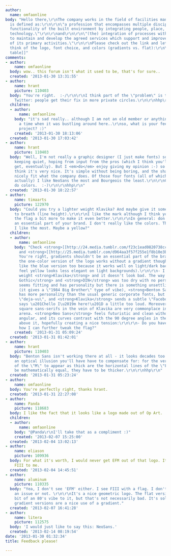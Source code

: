 ```yaml
---
author:
  name: omfaonline
body: "Hello there,\r\nThe company works in the field of facilities management, which
  is defined as:\r\n\r\n\"a profession that encompasses multiple disciplines to ensure
  functionality of the built environment by integrating people, place, processes and
  technology.\"\r\n\r\nand\r\n\r\n\"(the) integration of processes within an organisation
  to maintain and develop the agreed services which support and improve the effectiveness
  of its primary activities.\"\r\n\r\nPlease check out the link and let me what you
  think of the logo, font choice, and colors (gradients vs. flat):\r\n\r\n[[http://25.media.tumblr.com/ee00a84abd5baf65f0d7d72533223dc7/tumblr_mhf05gcI121qe5ukfo1_1280.jpg|Logo
  table]]"
comments:
- author:
    name: omfaonline
  body: wow.. this forum isn't what it used to be, that's for sure..
  created: '2013-01-30 13:31:55'
- author:
    name: hrant
    picture: 110403
  body: "You're right.  :-/\r\n\r\nI think part of the \"problem\" is things like
    Twitter: people get their fix in more private circles.\r\n\r\nhhp\r\n"
  children:
  - author:
      name: omfaonline
    body: "it's sad really.. although I am not an old member or anything, I do remember
      a time when it was bustling around here..\r\nso, what is your feedback on my
      project? :)"
    created: '2013-01-30 18:13:06'
  created: '2013-01-30 17:03:42'
- author:
    name: hrant
    picture: 110403
  body: "Well, I'm not really a graphic designer (I just make fonts) so I was just
    keeping quiet, hoping from input from the pros (which I think you'll probably
    get, eventually). But I <em>do</em> enjoy giving my opinion :-) so here it goes:\r\n\r\nI
    think it's very nice. It's simple without being boring, and the shapes seem to
    nicely fit what the company does. Of those four fonts (all of which make sense
    actually) I like NeoSans the most and Bourgeois the least.\r\n\r\nColors: I don't
    do colors.  :-)\r\n\r\nhhp\r\n"
  created: '2013-01-30 18:22:57'
- author:
    name: timaarts
    picture: 122970
  body: "Could you try a lighter weight Klavika? And maybe give it some more space
    to breath (line height).\r\n\r\nI like the mark although I think you can tweak
    the flag a bit more to make it even better.\r\n\r\nIn general: don't make gradients
    an essential part of your brand. I don't really like the colors. The blue one
    I like the most. Maybe a yellow?"
  children:
  - author:
      name: omfaonline
    body: "Check <strong>[[http://24.media.tumblr.com/f23c1ead0820738cc564443204d8bc52/tumblr_mhh4kjWxed1reid4go1_1280.jpg|this]]</strong>
      and <strong>[[http://25.media.tumblr.com/d964aa3f57f255e1f8b10e3bb60240f3/tumblr_mhh4kjWxed1reid4go2_1280.jpg|this]]</strong>.\r\n\r\n-
      You're right, gradients shouldn't be an essential part of the brand (I think
      the one-color version of the logo works without a gradient though, no?).\r\nI
      like the blue version too because it works well on light/dark backgrounds (I
      feel yellow looks less elegant on light backgrounds).\r\n\r\n- I tried the lighter
      weight <strong>Klavika</strong> and it doesn't look bad. The way I see it, <strong>Trade
      Gothic</strong> and <strong>DIN</strong> was too dry with no personality, <strong>Bourgeois</strong>
      seems fitting and has personality but there is something unsettling about it
      (it gives a \"1984 Big Brother\" type of vibe), <strong>Benton Sans</strong>
      has more personality than the usual generic corporate fonts, but it feels too
      \"deja-vu\", and <strong>Klavika</strong> sends a subtle \"Facebook vibe\" that
      says \u201Chello I\u2019m here!\u201D a little too loud. Moreover, I feel that
      square sans-serifs in the vein of Klavika are very commonplace in the corporate
      arena. <strong>Neo Sans</strong> feels futuristic and clean without being too
      angular, and its curves contrast with the 90 degree angles in the logo directly
      above it, hopefully creating a nice tension:\r\n\r\n- Do you have any tips on
      how I can further tweak the flag?"
    created: '2013-01-31 05:09:24'
  created: '2013-01-31 01:42:01'
- author:
    name: hrant
    picture: 110403
  body: "Benton Sans isn't working there at all - it looks decades too old.\r\n\r\nBTW,
    an optical illusion you'll have have to compensate for: for the vertical lines
    of the \"M\" to appear as thick are the horizontal lines of the \"F\", they can't
    be mathematically equal, they have to be thicker.\r\n\r\nhhp\r\n"
  created: '2013-01-31 05:23:24'
- author:
    name: omfaonline
  body: You're perfectly right, thanks hrant.
  created: '2013-01-31 22:27:08'
- author:
    name: Panda
    picture: 118683
  body: I like the fact that it looks like a logo made out of Op Art.
  children:
  - author:
      name: omfaonline
    body: "@Panda\r\nI'll take that as a compliment :)"
    created: '2013-02-07 15:25:00'
  created: '2013-02-04 13:02:13'
- author:
    name: eliason
    picture: 109936
  body: For what it's worth, I would never get EFM out of that logo. It looks like
    FIII to me.
  created: '2013-02-04 14:45:51'
- author:
    name: aluminum
    picture: 110335
  body: "Yea, I don't see 'EFM' either. I see FIII with a flag. I don't know if that's
    an issue or not. \r\n\r\nIt's a nice geometric logo. The flat versions have a
    bit of an 80's vibe to it, but that's not necessarily bad. It's solid. And the
    gradient versions are a nice use of a gradient."
  created: '2013-02-07 16:41:28'
- author:
    name: litera
    picture: 112575
  body: 'I would just like to say this: NeoSans.'
  created: '2013-02-14 08:19:54'
date: '2013-01-30 01:32:34'
title: Feedback please!

---
```

